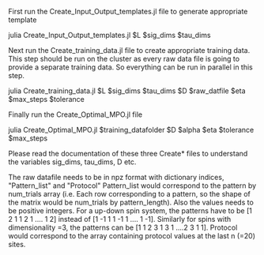 First run the Create_Input_Output_templates.jl file to generate appropriate template

julia Create_Input_Output_templates.jl $L $sig_dims $tau_dims


Next run the Create_training_data.jl file to create appropriate training data. This step should be run on the cluster as every raw data file is going to provide a separate training data. So everything can be run in parallel in this step.

julia Create_training_data.jl $L $sig_dims $tau_dims $D $raw_datfile $eta $max_steps $tolerance


Finally run the Create_Optimal_MPO.jl file

julia Create_Optimal_MPO.jl $training_datafolder $D $alpha $eta $tolerance $max_steps


Please read the documentation of these three Create* files to understand the variables sig_dims, tau_dims, D etc.

The raw datafile needs to be in npz format with dictionary indices, "Pattern_list" and "Protocol"
Pattern_list would correspond to the pattern by num_trials array (i.e. Each row corresponding to a pattern, so the shape of the matrix would be num_trials by pattern_length). Also the values needs to be positive integers. For a up-down spin system, the patterns have to be [1 2 1 1 2 1 .... 1 2] instead of [1 -1 1 1 -1 1 .... 1 -1]. Similarly for spins with dimensionality =3, the patterns can be [1 1 2 3 1 3 1 ....2 3 1 1].
Protocol would correspond to the array containing protocol values at the last n (=20) sites.
